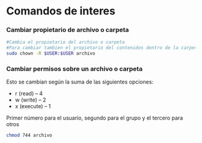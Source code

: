 # Comandos de interes

### Cambiar propietario de archivo o carpeta

```bash
#Cambia el propietario del archivo o carpeta
#Para cambiar tambien el propietario del contenidos dentro de la carpeta usamos -R
sudo chown -R $USER:$USER archivo
```

### Cambiar permisos sobre un archivo o carpeta

Esto se cambian según la suma de las siguientes opciones:

   - r (read)     –  4
   - w (write)    –  2
   - x (execute)  –  1

Primer número para el usuario, segundo para el grupo y el tercero para otros

```bash
chmod 744 archivo
```
